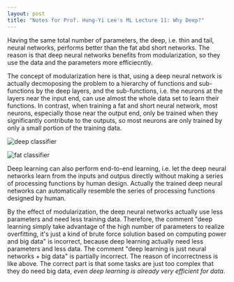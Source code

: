 ```yaml
---
layout: post
title: "Notes for Prof. Hung-Yi Lee's ML Lecture 11: Why Deep?"
---
```


Having the same total number of parameters, the deep, i.e. thin and tail, neural networks, performs better than the fat abd short networks. The reason is that deep neural networks benefits from modularization, so they use the data and the parameters more efficiecntly.

The concept of modularization here is that, using a deep neural network is actually decmoposing the problem to a hierarchy of functions and sub-functions by the deep layers, and the sub-functions, i.e. the neurons at the layers near the input end, can use almost the whole data set to learn their functions. In contrast, when training a fat and short neural network, most neurons, especially those near the output end, only be trained when they significantly contribute to the outputs, so most neurons are only trained by only a small portion of the training data.

![deep classifier](https://baliuzeger.github.io/sjl/assets/images/HYL_ML_11/deep-classifier.png)

![fat classifier](https://baliuzeger.github.io/sjl/assets/images/HYL_ML_11/fat-classifier.png)

Deep learning can also perform end-to-end learning, i.e. let the deep neural networks learn from the inputs and outpus directly without making a series of processing functions by human design. Actually the trained deep neural networks can automatically resemble the series of processing functions designed by human.

By the effect of modularization, the deep neural networks actually use less parameters and need less training data. Therefore, the comment "deep learning simply take advantage of the high number of parameters to realize overfitting, it's just a kind of brute force solution based on computing power and big data" is incorrect, because deep learning actually need less parameters and less data. The comment "deep learning is just neural networks + big data" is partially incorrect. The reason of incorrectness is like above. The correct part is that some tasks are just too complex that they do need big data, *even deep learning is already very efficient for data*.
